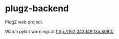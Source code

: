 plugz-backend
=============

PlugZ web project.


Watch pylint warnings at http://162.243.149.135:8080/
